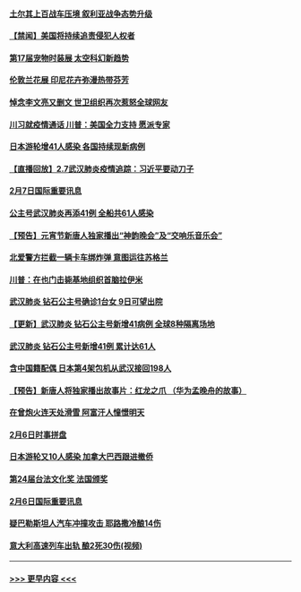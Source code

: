 #### [土尔其上百战车压境 叙利亚战争态势升级](../pages/prog202/a102772132.md?t=02080811) 
#### [【禁闻】美国将持续追责侵犯人权者](../pages/prog202/a102772042.md?t=02080811) 
#### [第17届宠物时装展 太空科幻新趋势](../pages/prog202/a102772033.md?t=02080811) 
#### [伦敦兰花展 印尼花卉弥漫热带芬芳](../pages/prog202/a102772026.md?t=02080811) 
#### [悼念李文亮又删文 世卫组织再次惹怒全球网友](../pages/prog202/a102771968.md?t=02080811) 
#### [川习就疫情通话 川普：美国全力支持 愿派专家](../pages/prog202/a102771930.md?t=02080811) 
#### [日本游轮增41人感染 各国持续现新病例](../pages/prog202/a102771912.md?t=02080811) 
#### [【直播回放】2.7武汉肺炎疫情追踪：习近平要动刀子](../pages/prog202/a102771649.md?t=02080811) 
#### [2月7日国际重要讯息](../pages/prog202/a102771747.md?t=02080811) 
#### [公主号武汉肺炎再添41例 全船共61人感染](../pages/prog202/a102771703.md?t=02080811) 
#### [【预告】元宵节新唐人独家播出“神韵晚会”及“交响乐音乐会”](../pages/prog202/a102767674.md?t=02080811) 
#### [北爱警方拦截一辆卡车绑炸弹 意图运往苏格兰](../pages/prog202/a102771609.md?t=02080811) 
#### [川普：在也门击毙基地组织首脑拉伊米](../pages/prog202/a102771528.md?t=02080811) 
#### [武汉肺炎 钻石公主号确诊1台女 9日可望出院](../pages/prog202/a102771518.md?t=02080811) 
#### [【更新】武汉肺炎 钻石公主号新增41病例 全球8种隔离场地](../pages/prog202/a102770740.md?t=02080811) 
#### [武汉肺炎 钻石公主号新增41例 累计达61人](../pages/prog202/a102771486.md?t=02080811) 
#### [含中国籍配偶 日本第4架包机从武汉接回198人](../pages/prog202/a102771472.md?t=02080811) 
#### [【预告】新唐人将独家播出故事片：红龙之爪 （华为孟晚舟的故事）](../pages/prog202/a102767728.md?t=02080811) 
#### [在曾炮火连天处滑雪 阿富汗人憧憬明天](../pages/prog202/a102771290.md?t=02080811) 
#### [2月6日时事拼盘](../pages/prog202/a102771225.md?t=02080811) 
#### [日本游轮又10人感染 加拿大巴西跟进撤侨](../pages/prog202/a102771084.md?t=02080811) 
#### [第24届台法文化奖 法国颁奖](../pages/prog202/a102771032.md?t=02080811) 
#### [2月6日国际重要讯息](../pages/prog202/a102770794.md?t=02080811) 
#### [疑巴勒斯坦人汽车冲撞攻击 耶路撒冷酿14伤](../pages/prog202/a102770586.md?t=02080811) 
#### [意大利高速列车出轨 酿2死30伤(视频)](../pages/prog202/a102770762.md?t=02080811) 

----
#### [ >>> 更早内容 <<< ](../indexes/prog202-earlier.md)
